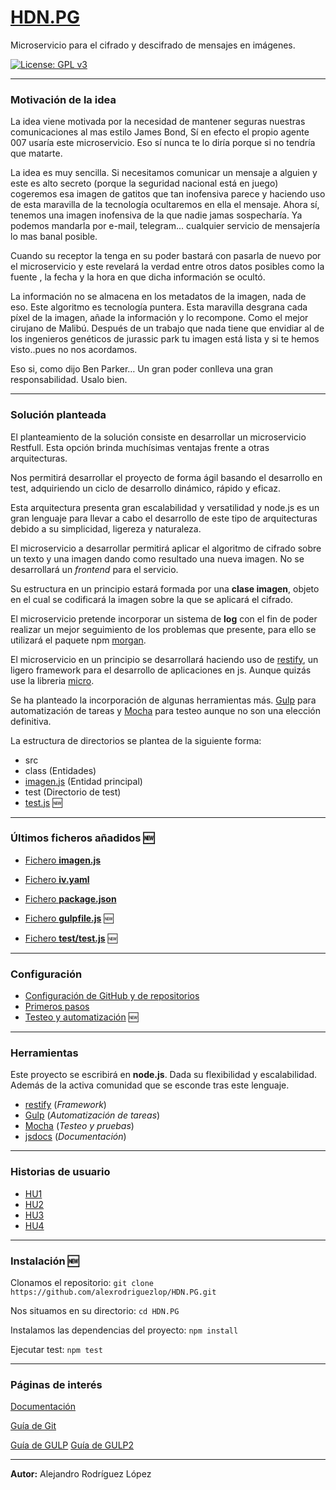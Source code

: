 # [HDN.PG](https://alexrodriguezlop.github.io/HDN.PG/)
Microservicio para el cifrado y descifrado de mensajes en imágenes.

[![License: GPL v3](https://img.shields.io/badge/License-GPLv3-blue.svg)](https://www.gnu.org/licenses/gpl-3.0) 

___
### Motivación de la idea

La idea viene motivada por la necesidad de mantener seguras nuestras comunicaciones al mas estilo James Bond, Sí en efecto el propio agente 007 usaría este microservicio. Eso sí nunca te lo diría porque si no tendría que matarte.

La idea es muy sencilla. Si necesitamos comunicar un mensaje a alguien y este es alto secreto (porque la seguridad nacional está en juego) cogeremos esa imagen de gatitos que tan inofensiva parece y haciendo uso de esta maravilla de la tecnología ocultaremos en ella el mensaje. 
Ahora sí, tenemos una imagen inofensiva de la que nadie jamas sospecharía. Ya podemos mandarla por e-mail, telegram... cualquier servicio de mensajería lo mas banal posible.

Cuando su receptor la tenga en su poder bastará con pasarla de nuevo por el microservicio y este revelará la verdad entre otros datos posibles como la fuente , la fecha y la hora en que dicha información se ocultó.

La información no se almacena en los metadatos de la imagen, nada de eso. Este algoritmo es tecnología puntera.
Esta maravilla desgrana cada píxel de la imagen, añade la información y lo recompone. Como el mejor cirujano de Malibú.
Después de un trabajo que nada tiene que envidiar al de los ingenieros genéticos de jurassic park tu imagen está lista y si te hemos visto..pues no nos acordamos. 

Eso si, como dijo Ben Parker… Un gran poder conlleva una gran responsabilidad. Usalo bien.
___
### Solución planteada 
El planteamiento de la solución consiste en desarrollar un microservicio Restfull.
Esta opción brinda muchísimas ventajas frente a otras arquitecturas. 

Nos permitirá desarrollar el proyecto de forma ágil basando el desarrollo en test, adquiriendo un ciclo de desarrollo dinámico, rápido y eficaz.

Esta arquitectura presenta gran escalabilidad y versatilidad y node.js es un gran lenguaje para llevar a cabo el desarrollo de este tipo de arquitecturas debido a su simplicidad, ligereza y naturaleza.

El microservicio a desarrollar permitirá aplicar el algoritmo de cifrado sobre un texto y una imagen dando como resultado una nueva imagen. 
No se desarrollará un *frontend* para el servicio.

Su estructura en un principio estará formada por una **clase imagen**, objeto en el cual se codificará la imagen sobre la que se aplicará el cifrado. 

El microservicio pretende incorporar un sistema de **log** con el fin de poder realizar un mejor seguimiento de los problemas que presente, para ello se utilizará el paquete npm [morgan](https://www.npmjs.com/package/morgan).

El microservicio en un principio se desarrollará haciendo uso de [restify](http://restify.com/), un ligero framework para el desarrollo de aplicaciones en js.
Aunque quizás use la libreria [micro](https://github.com/vercel/micro).

Se ha planteado la incorporación de algunas herramientas más.  [Gulp](https://gulpjs.com/) para automatización de tareas y  [Mocha](https://mochajs.org/) para testeo aunque no son una elección definitiva.

La estructura de directorios se plantea de la siguiente forma:
- src
 - class (Entidades) 
  - [imagen.js](https://github.com/alexrodriguezlop/HDN.PG/blob/master/src/class/imagen.js) (Entidad principal)
 - test (Directorio de test)
  - [test.js](https://github.com/alexrodriguezlop/HDN.PG/blob/master/test/test.js) :new: 

___
### Últimos ficheros añadidos :new:

- [Fichero **imagen.js**](https://github.com/alexrodriguezlop/HDN.PG/blob/master/src/class/imagen.js)

- [Fichero **iv.yaml**](https://github.com/alexrodriguezlop/HDN.PG/blob/master/iv.yaml)

- [Fichero **package.json**](https://github.com/alexrodriguezlop/HDN.PG/blob/master/package.json) 

- [Fichero **gulpfile.js**](https://github.com/alexrodriguezlop/HDN.PG/blob/master/gulpfile.js) :new:

- [Fichero **test/test.js**](https://github.com/alexrodriguezlop/HDN.PG/blob/master/test/test.js) :new:

___
### Configuración 

- [Configuración de GitHub y de repositorios](https://github.com/alexrodriguezlop/HDN.PG/tree/master/docs/configuraci%C3%B3n%20del%20repositorio)
- [Primeros pasos](https://github.com/alexrodriguezlop/HDN.PG/tree/master/docs/Primeros%20pasos)
- [Testeo y automatización](https://github.com/alexrodriguezlop/HDN.PG/tree/master/docs/Testeo%20y%20automatizaci%C3%B3n) :new:

___
### Herramientas

Este proyecto se escribirá en **node.js**.
Dada su flexibilidad y escalabilidad. Además de la activa comunidad que se esconde tras este lenguaje.

- [restify](http://restify.com/)	(*Framework*)
- [Gulp](https://gulpjs.com/)	(*Automatización de tareas*)
- [Mocha](https://mochajs.org/)		(*Testeo y pruebas*)
- [jsdocs](https://jsdoc.app/)     (*Documentación*)
  
___
### Historias de usuario

- [HU1](https://github.com/alexrodriguezlop/HDN.PG/blob/master/HU/HU1.md)
- [HU2](https://github.com/alexrodriguezlop/HDN.PG/blob/master/HU/HU2.md)
- [HU3](https://github.com/alexrodriguezlop/HDN.PG/blob/master/HU/HU3.md)
- [HU4](https://github.com/alexrodriguezlop/HDN.PG/blob/master/HU/HU4.md)

___
### Instalación :new:

Clonamos el repositorio:
`git clone https://github.com/alexrodriguezlop/HDN.PG.git`

Nos situamos en su directorio:
`cd HDN.PG`

Instalamos las dependencias del proyecto:
`npm install` 

Ejecutar test:
`npm test`

___
### Páginas de interés

[Documentación](https://alexrodriguezlop.github.io/HDN.PG/)

[Guía de Git](https://github.com/alexrodriguezlop/HDN.PG/blob/master/docs/Mini%20guias/Git.md)

[Guía de GULP](https://frontendlabs.io/1669--gulp-js-en-espanol-tutorial-basico-primeros-pasos-y-ejemplos)
[Guía de GULP2](https://www.adictosaltrabajo.com/2016/04/27/primeros-pasos-con-gulp/)


___

**Autor:** Alejandro Rodríguez López
